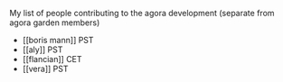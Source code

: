 My list of people contributing to the agora development (separate from agora garden members)

-	[[boris mann]] PST
-	[[aly]] PST
-	[[flancian]] CET
-	[[vera]] PST